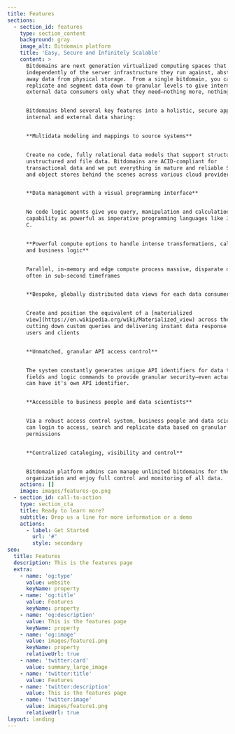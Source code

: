 ```yaml
---
title: Features
sections:
  - section_id: features
    type: section_content
    background: gray
    image_alt: Bitdomain platform
    title: 'Easy, Secure and Infinitely Scalable'
    content: >
      Bitdomains are next generation virtualized computing spaces that operates
      independently of the server infrastructure they run against, abstracting
      away data from physical storage.  From a single bitdomain, you can
      replicate and segment data down to granular levels to give internal and
      external data consumers only what they need—nothing more, nothing less.


      Bitdomains blend several key features into a holistic, secure approach to
      internal and external data sharing:


      **Multidata modeling and mappings to source systems**


      Create no code, fully relational data models that support structured,
      unstructured and file data. Bitdomains are ACID-compliant for
      transactional data and we put everything in mature and reliable SQL, NoSQL
      and object stores behind the scenes across various cloud providers.


      **Data management with a visual programming interface**


      No code logic agents give you query, manipulation and calculation
      capability as powerful as imperative programming languages like Java and
      C.


      **Powerful compute options to handle intense transformations, calculations
      and business logic**


      Parallel, in-memory and edge compute process massive, disparate data sets,
      often in sub-second timeframes


      **Bespoke, globally distributed data views for each data consumer**


      Create and position the equivalent of a [materialized
      view](https://en.wikipedia.org/wiki/Materialized_view) across the world,
      cutting down custom queries and delivering instant data response to end
      users and clients


      **Unmatched, granular API access control**


      The system constantly generates unique API identifiers for data tables,
      fields and logic commands to provide granular security—even actual data
      can have it's own API identifier.


      **Accessible to business people and data scientists**


      Via a robust access control system, business people and data scientists
      can login to access, search and replicate data based on granular
      permissions


      **Centralized cataloging, visibility and control**


      Bitdomain platform admins can manage unlimited bitdomains for their
      organization and enjoy full control and monitoring of all data.
    actions: []
    image: images/features-go.png
  - section_id: call-to-action
    type: section_cta
    title: Ready to learn more?
    subtitle: Drop us a line for more information or a demo
    actions:
      - label: Get Started
        url: '#'
        style: secondary
seo:
  title: Features
  description: This is the features page
  extra:
    - name: 'og:type'
      value: website
      keyName: property
    - name: 'og:title'
      value: Features
      keyName: property
    - name: 'og:description'
      value: This is the features page
      keyName: property
    - name: 'og:image'
      value: images/feature1.png
      keyName: property
      relativeUrl: true
    - name: 'twitter:card'
      value: summary_large_image
    - name: 'twitter:title'
      value: Features
    - name: 'twitter:description'
      value: This is the features page
    - name: 'twitter:image'
      value: images/feature1.png
      relativeUrl: true
layout: landing
---
```

